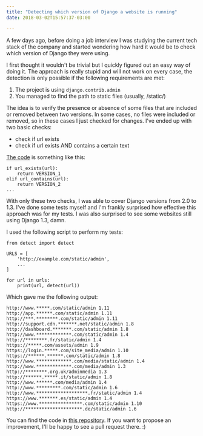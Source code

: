 ```yaml
---
title: "Detecting which version of Django a website is running"
date: 2018-03-02T15:57:37-03:00

---
```


A few days ago, before doing a job interview I was studying the current tech
stack of the company and started wondering how hard it would be to check which
version of Django they were using.

I first thought it wouldn't be trivial but I quickly figured out an easy way of
doing it. The approach is really stupid and will not work on every case, the
detection is only possible if the following requirements are met:

1. The project is using `django.contrib.admin`
2. You managed to find the path to static files (usually, /static/)

The idea is to verify the presence or absence of some files that are included
or removed between two versions. In some cases, no files were included or
removed, so in these cases I just checked for changes. I've ended up with two
basic checks:

* check if url exists
* check if url exists AND contains a certain text

[The code](https://github.com/caioariede/detect-django-version) is something
like this:

```
if url_exists(url):
    return VERSION_1
elif url_contains(url):
    return VERSION_2
...
```

With only these two checks, I was able to cover Django versions from 2.0 to 1.3.
I've done some tests myself and I'm frankly surprised how effective this
approach was for my tests. I was also surprised to see some websites still
using Django 1.3, damn.

I used the following script to perform my tests:

```
from detect import detect

URLS = [
    'http://example.com/static/admin',
    ...
]

for url in urls:
    print(url, detect(url))
```

Which gave me the following output:

```
http://www.*****.com/static/admin 1.11
http://app.******.com/static/admin 1.11
http://***.********.com/static/admin 1.11
http://support.cdn.*******.net/static/admin 1.8
http://dashboard.*******.com/static/admin 1.8
http://www.*************.com/static/admin 1.4
http://********.fr/static/admin 1.4
https://*****.com/assets/admin 1.9
https://login.*****.com/site_media/admin 1.10
https://******.******.com/static/admin 1.8
http://www.*************.com/media/static/admin 1.4
http://www.*************.com/media/admin 1.3
http://********.org.uk/adminmedia 1.3
http://******.*****.it/static/admin 1.8
http://www.******.com/media/admin 1.4
http://www.*********.com/static/admin 1.6
http://www.*******************.fr/static/admin 1.4
https://www.*******.es/static/admin 1.4
https://www.****************.com/static/admin 1.10
http://*********************.de/static/admin 1.6
```

You can find the code in [this repository](https://github.com/caioariede/detect-django-version).
If you want to propose an improvement, I'll be happy to see a pull request there. :)
